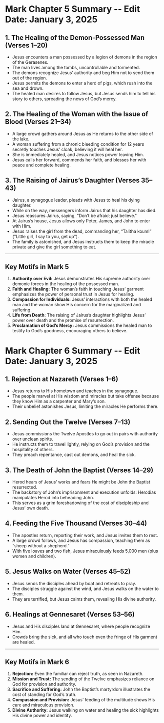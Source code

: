 # Mark Chapter 5 Summary -- Edit Date: January 3, 2025

## 1. The Healing of the Demon-Possessed Man (Verses 1–20)
- Jesus encounters a man possessed by a legion of demons in the region of the Gerasenes.
- The man lives among the tombs, uncontrollable and tormented.
- The demons recognize Jesus’ authority and beg Him not to send them out of the region.
- Jesus permits the demons to enter a herd of pigs, which rush into the sea and drown.
- The healed man desires to follow Jesus, but Jesus sends him to tell his story to others, spreading the news of God’s mercy.

## 2. The Healing of the Woman with the Issue of Blood (Verses 21–34)
- A large crowd gathers around Jesus as He returns to the other side of the lake.
- A woman suffering from a chronic bleeding condition for 12 years secretly touches Jesus' cloak, believing it will heal her.
- She is immediately healed, and Jesus notices power leaving Him.
- Jesus calls her forward, commends her faith, and blesses her with peace and complete healing.

## 3. The Raising of Jairus’s Daughter (Verses 35–43)
- Jairus, a synagogue leader, pleads with Jesus to heal his dying daughter.
- While on the way, messengers inform Jairus that his daughter has died.
- Jesus reassures Jairus, saying, "Don’t be afraid; just believe."
- At Jairus’s house, Jesus allows only Peter, James, and John to enter with Him.
- Jesus raises the girl from the dead, commanding her, “Talitha koum!” ("Little girl, I say to you, get up").
- The family is astonished, and Jesus instructs them to keep the miracle private and give the girl something to eat.

---

## Key Motifs in Mark 5
1. **Authority over Evil:** Jesus demonstrates His supreme authority over demonic forces in the healing of the possessed man.
2. **Faith and Healing:** The woman’s faith in touching Jesus’ garment emphasizes the power of personal trust in Jesus for healing.
3. **Compassion for Individuals:** Jesus’ interactions with both the healed man and the woman show His concern for the marginalized and suffering.
4. **Life from Death:** The raising of Jairus’s daughter highlights Jesus’ power over death and the promise of resurrection.
5. **Proclamation of God’s Mercy:** Jesus commissions the healed man to testify to God’s goodness, encouraging others to believe.


# Mark Chapter 6 Summary -- Edit Date: January 3, 2025

## 1. Rejection at Nazareth (Verses 1–6)
- Jesus returns to His hometown and teaches in the synagogue.
- The people marvel at His wisdom and miracles but take offense because they know Him as a carpenter and Mary’s son.
- Their unbelief astonishes Jesus, limiting the miracles He performs there.

## 2. Sending Out the Twelve (Verses 7–13)
- Jesus commissions the Twelve Apostles to go out in pairs with authority over unclean spirits.
- He instructs them to travel lightly, relying on God’s provision and the hospitality of others.
- They preach repentance, cast out demons, and heal the sick.

## 3. The Death of John the Baptist (Verses 14–29)
- Herod hears of Jesus’ works and fears He might be John the Baptist resurrected.
- The backstory of John’s imprisonment and execution unfolds: Herodias manipulates Herod into beheading John.
- This serves as a grim foreshadowing of the cost of discipleship and Jesus’ own death.

## 4. Feeding the Five Thousand (Verses 30–44)
- The apostles return, reporting their work, and Jesus invites them to rest.
- A large crowd follows, and Jesus has compassion, teaching them as “sheep without a shepherd.”
- With five loaves and two fish, Jesus miraculously feeds 5,000 men (plus women and children).

## 5. Jesus Walks on Water (Verses 45–52)
- Jesus sends the disciples ahead by boat and retreats to pray.
- The disciples struggle against the wind, and Jesus walks on the water to them.
- They are terrified, but Jesus calms them, revealing His divine authority.

## 6. Healings at Gennesaret (Verses 53–56)
- Jesus and His disciples land at Gennesaret, where people recognize Him.
- Crowds bring the sick, and all who touch even the fringe of His garment are healed.

---

## Key Motifs in Mark 6
1. **Rejection:** Even the familiar can reject truth, as seen in Nazareth.
2. **Mission and Trust:** The sending of the Twelve emphasizes reliance on God for provision and authority.
3. **Sacrifice and Suffering:** John the Baptist’s martyrdom illustrates the cost of standing for God’s truth.
4. **Compassion and Provision:** Jesus’ feeding of the multitude shows His care and miraculous provision.
5. **Divine Authority:** Jesus walking on water and healing the sick highlights His divine power and identity.

